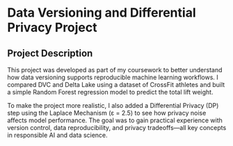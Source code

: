 # Data Versioning and Differential Privacy Project

## Project Description

This project was developed as part of my coursework to better understand how data versioning supports reproducible machine learning workflows. I compared DVC and Delta Lake using a dataset of CrossFit athletes and built a simple Random Forest regression model to predict the total lift weight.

To make the project more realistic, I also added a Differential Privacy (DP) step using the Laplace Mechanism (ε = 2.5) to see how privacy noise affects model performance. The goal was to gain practical experience with version control, data reproducibility, and privacy tradeoffs—all key concepts in responsible AI and data science.
